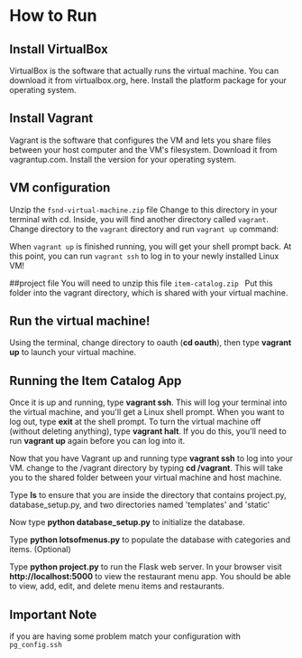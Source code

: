 # How to Run

## Install VirtualBox
VirtualBox is the software that actually runs the virtual machine. You can download it from virtualbox.org, here. Install the platform package for your operating system.

## Install Vagrant
Vagrant is the software that configures the VM and lets you share files between your host computer and the VM's filesystem. Download it from vagrantup.com. Install the version for your operating system.

## VM configuration
Unzip the `fsnd-virtual-machine.zip` file 
Change to this directory in your terminal with cd. Inside, you will find another directory called `vagrant`. Change directory to the `vagrant` directory and run `vagrant up` command:

When `vagrant up` is finished running, you will get your shell prompt back. At this point, you can run `vagrant ssh` to log in to your newly installed Linux VM!

##project file
You will need to unzip this file `item-catalog.zip `   Put this folder into the vagrant directory, which is shared with your virtual machine.


## Run the virtual machine!

Using the terminal, change directory to oauth (**cd oauth**), then type **vagrant up** to launch your virtual machine.


## Running the Item Catalog App
Once it is up and running, type **vagrant ssh**. This will log your terminal into the virtual machine, and you'll get a Linux shell prompt. When you want to log out, type **exit** at the shell prompt.  To turn the virtual machine off (without deleting anything), type **vagrant halt**. If you do this, you'll need to run **vagrant up** again before you can log into it.


Now that you have Vagrant up and running type **vagrant ssh** to log into your VM.  change to the /vagrant directory by typing **cd /vagrant**. This will take you to the shared folder between your virtual machine and host machine.

Type **ls** to ensure that you are inside the directory that contains project.py, database_setup.py, and two directories named 'templates' and 'static'

Now type **python database_setup.py** to initialize the database.

Type **python lotsofmenus.py** to populate the database with categories and items. (Optional)

Type **python project.py** to run the Flask web server. In your browser visit **http://localhost:5000** to view the restaurant menu app.  You should be able to view, add, edit, and delete menu items and restaurants.

## Important Note
if you are having some problem match your configuration with `pg_config.ssh`
